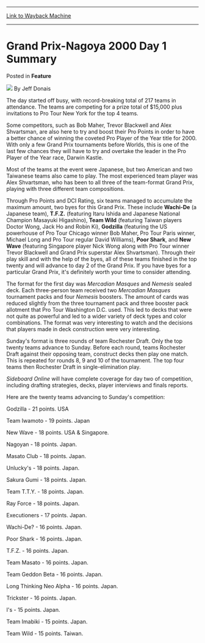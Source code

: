 
---
[Link to Wayback Machine](https://web.archive.org/web/20220526123214/https://magic.wizards.com/en/articles/archive/feature/grand-prix-nagoya-2000-day-1-summary-2000-01-01)

[_metadata_:wayback_url]:- "https://magic.wizards.com/en/articles/archive/feature/grand-prix-nagoya-2000-day-1-summary-2000-01-01"
[_metadata_:wayback_raw_url]:- "https://web.archive.org/web/20220526123214id_/https://magic.wizards.com/en/articles/archive/feature/grand-prix-nagoya-2000-day-1-summary-2000-01-01"
[_metadata_:wayback_capture_timestamp]:- "2022-05-26 12:32:14+00:00"
[_metadata_:description]:- "The day started off busy, with record-breaking total of 217 teams in attendance. The teams are competing for a prize total of $15,000 plus invitations to Pro Tour New York for the top 4 teams. Some competitors, such as Bob Maher, Trevor Blackwell and Alex Shvartsman, are also here to try and boost their Pro Points in order to have a better chance of winning the coveted Pro"
[_metadata_:generator]:- "Drupal 7 (http://drupal.org)"
---


Grand Prix-Nagoya 2000 Day 1 Summary
====================================



 Posted in **Feature**







![](https://media.magic.wizards.com/styles/auth_small/public/images/person/authorpic_jeffdonais.jpg)
By Jeff Donais












The day started off busy, with record-breaking total of 217 teams in attendance. The teams are competing for a prize total of $15,000 plus invitations to Pro Tour New York for the top 4 teams.


Some competitors, such as Bob Maher, Trevor Blackwell and Alex Shvartsman, are also here to try and boost their Pro Points in order to have a better chance of winning the coveted Pro Player of the Year title for 2000. With only a few Grand Prix tournaments before Worlds, this is one of the last few chances they will have to try and overtake the leader in the Pro Player of the Year race, Darwin Kastle.


Most of the teams at the event were Japanese, but two American and two Taiwanese teams also came to play. The most experienced team player was Alex Shvartsman, who has been to all three of the team-format Grand Prix, playing with three different team compositions.


Through Pro Points and DCI Rating, six teams managed to accumulate the maximum amount, two byes for this Grand Prix. These include **Wachi-De** (a Japanese team), **T.F.Z.** (featuring Itaru Ishida and Japanese National Champion Masayuki Higashino), **Team Wild** (featuring Taiwan players Doctor Wong, Jack Ho and Robin Ki), **Godzilla** (featuring the US powerhouse of Pro Tour Chicago winner Bob Maher, Pro Tour Paris winner, Michael Long and Pro Tour regular David Williams), **Poor Shark**, and **New Wave** (featuring Singapore player Nick Wong along with Pro Tour winner Trevor Blackwell and Grand Prix superstar Alex Shvartsman). Through their play skill and with the help of the byes, all of these teams finished in the top twenty and will advance to day 2 of the Grand Prix. If you have byes for a particular Grand Prix, it's definitely worth your time to consider attending.


The format for the first day was *Mercadian Masques* and *Nemesis* sealed deck. Each three-person team received two *Mercadian Masques* tournament packs and four *Nemesis* boosters. The amount of cards was reduced slightly from the three tournament pack and three booster pack allotment that Pro Tour Washington D.C. used. This led to decks that were not quite as powerful and led to a wider variety of deck types and color combinations. The format was very interesting to watch and the decisions that players made in deck construction were very interesting.



Sunday's format is three rounds of team Rochester Draft. Only the top twenty teams advance to Sunday. Before each round, teams Rochester Draft against their opposing team, construct decks then play one match. This is repeated for rounds 8, 9 and 10 of the tournament. The top four teams then Rochester Draft in single-elimination play.


*Sideboard Online* will have complete coverage for day two of competition, including drafting strategies, decks, player interviews and finals reports.


Here are the twenty teams advancing to Sunday's competition:


Godzilla - 21 points. USA  

Team Iwamoto - 19 points. Japan  

New Wave - 18 points. USA & Singapore.  

Nagoyan - 18 points. Japan.  

Masato Club - 18 points. Japan.  

Unlucky's - 18 points. Japan.  

Sakura Gumi - 18 points. Japan.  

Team T.T.Y. - 18 points. Japan.  

Ray Force - 18 points. Japan.  

Executioners - 17 points. Japan.  

Wachi-De? - 16 points. Japan.  

Poor Shark - 16 points. Japan.  

T.F.Z. - 16 points. Japan.  

Team Masato - 16 points. Japan.  

Team Geddon Beta - 16 points. Japan.  

Long Thinking Neo Alpha - 16 points. Japan.  

Trickster - 16 points. Japan.  

I's - 15 points. Japan.  

Team Imabiki - 15 points. Japan.  

Team Wild - 15 points. Taiwan.








